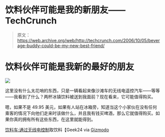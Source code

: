 # 饮料伙伴可能是我的新朋友——TechCrunch

> 原文：<https://web.archive.org/web/http://techcrunch.com/2006/10/05/beverage-buddy-could-be-my-new-best-friend/>

# 饮料伙伴可能是我新的最好的朋友

![](img/6167c56310ad0609f5aa466b4f8083d6.png)

这里没有什么太花哨的东西，只是一辆看起来像沙滩车的无线电遥控汽车——等等——我看到了什么？两杯冰镇饮料被送到我面前？现在看来，它可能值得购买。

嗯，如果不是 49.95 美元，如果有人站在冰箱旁，知道当这个小家伙在没有任何乘客的情况下向他们走来时该做什么，并且我有钱买啤酒，那么它就值得购买。如果你真的拥有所有这些东西，在这里就能得到。

[饮料车:通过无线电控制](https://web.archive.org/web/20210225230508/http://www.geek24.com/g/beverage-buggy-pick-up-beverages-by-radio-control)取饮料【Geek24 via [Gizmodo](https://web.archive.org/web/20210225230508/http://www.gizmodo.com/gadgets/gadgets/beverage-buggy-brings-beers-ya-big-bum-205535.php)